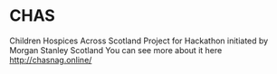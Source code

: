 # CHAS
Children Hospices Across Scotland Project for Hackathon initiated by Morgan Stanley Scotland
You can see more about it here http://chasnag.online/
